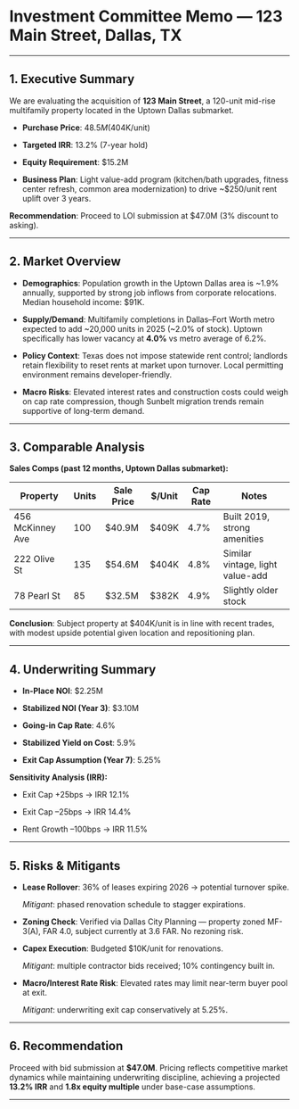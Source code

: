 # **Investment Committee Memo — 123 Main Street, Dallas, TX**

---

## **1\. Executive Summary**

We are evaluating the acquisition of **123 Main Street**, a 120-unit mid-rise multifamily property located in the Uptown Dallas submarket.

* **Purchase Price**: $48.5M ($404K/unit)

* **Targeted IRR**: 13.2% (7-year hold)

* **Equity Requirement**: $15.2M

* **Business Plan**: Light value-add program (kitchen/bath upgrades, fitness center refresh, common area modernization) to drive \~$250/unit rent uplift over 3 years.

**Recommendation**: Proceed to LOI submission at $47.0M (3% discount to asking).

---

## **2\. Market Overview**

* **Demographics**: Population growth in the Uptown Dallas area is \~1.9% annually, supported by strong job inflows from corporate relocations. Median household income: $91K.

* **Supply/Demand**: Multifamily completions in Dallas–Fort Worth metro expected to add \~20,000 units in 2025 (\~2.0% of stock). Uptown specifically has lower vacancy at **4.0%** vs metro average of 6.2%.

* **Policy Context**: Texas does not impose statewide rent control; landlords retain flexibility to reset rents at market upon turnover. Local permitting environment remains developer-friendly.

* **Macro Risks**: Elevated interest rates and construction costs could weigh on cap rate compression, though Sunbelt migration trends remain supportive of long-term demand.

---

## **3\. Comparable Analysis**

**Sales Comps (past 12 months, Uptown Dallas submarket):**

| Property | Units | Sale Price | $/Unit | Cap Rate | Notes |
| ----- | ----- | ----- | ----- | ----- | ----- |
| 456 McKinney Ave | 100 | $40.9M | $409K | 4.7% | Built 2019, strong amenities |
| 222 Olive St | 135 | $54.6M | $404K | 4.8% | Similar vintage, light value-add |
| 78 Pearl St | 85 | $32.5M | $382K | 4.9% | Slightly older stock |

**Conclusion**: Subject property at $404K/unit is in line with recent trades, with modest upside potential given location and repositioning plan.

---

## **4\. Underwriting Summary**

* **In-Place NOI**: $2.25M

* **Stabilized NOI (Year 3\)**: $3.10M

* **Going-in Cap Rate**: 4.6%

* **Stabilized Yield on Cost**: 5.9%

* **Exit Cap Assumption (Year 7\)**: 5.25%

**Sensitivity Analysis (IRR):**

* Exit Cap \+25bps → IRR 12.1%

* Exit Cap –25bps → IRR 14.4%

* Rent Growth –100bps → IRR 11.5%

---

## **5\. Risks & Mitigants**

* **Lease Rollover**: 36% of leases expiring 2026 → potential turnover spike.

   *Mitigant*: phased renovation schedule to stagger expirations.

* **Zoning Check**: Verified via Dallas City Planning — property zoned MF-3(A), FAR 4.0, subject currently at 3.6 FAR. No rezoning risk.

* **Capex Execution**: Budgeted $10K/unit for renovations.

   *Mitigant*: multiple contractor bids received; 10% contingency built in.

* **Macro/Interest Rate Risk**: Elevated rates may limit near-term buyer pool at exit.

   *Mitigant*: underwriting exit cap conservatively at 5.25%.

---

## **6\. Recommendation**

Proceed with bid submission at **$47.0M**. Pricing reflects competitive market dynamics while maintaining underwriting discipline, achieving a projected **13.2% IRR** and **1.8x equity multiple** under base-case assumptions.

---


